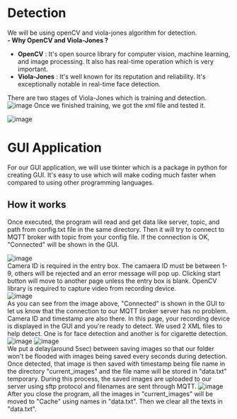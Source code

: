 # Detection
We will be using openCV and viola-jones algorithm for detection. <br/>
**- Why OpenCV and Viola-Jones ?** <br/>
- **OpenCV** : It's open source library for computer vision, machine learning, and image processing. It also has real-time operation which is very important. <br/>
- **Viola-Jones** : It's well known for its reputation and reliability. It's exceptionally notable in real-time face detection. <br/>

There are two stages of Viola-Jones which is training and detection.
![image](https://user-images.githubusercontent.com/87508144/134677353-bb8dfd05-b1f4-4d63-9201-a64c031230b4.png)
Once we finished training, we got the xml file and tested it.

![image](https://user-images.githubusercontent.com/87508144/142204770-aa6d6819-142c-403b-a1df-7a9c11f93828.png)



# GUI Application
For our GUI application, we will use tkinter which is a package in python for creating GUI. It's easy to use which will make coding much faster when compared to using other programming languages.
## How it works
Once executed, the program will read and get data like server, topic, and path from config.txt file in the same directory. Then it will try to connect to MQTT broker with topic from your config file. If the connection is OK, "Connected" will be shown in the GUI.

![image](https://user-images.githubusercontent.com/87508144/142207803-e6462cbe-e629-4db3-bf64-267c44945e14.png) <br/>
Camera ID is required in the entry box. The camaera ID must be between 1-9, others will be rejected and an error message will pop up. Clicking start button will move to another page unless the entry box is blank. OpenCV library is required to capture video from recording device. <br/>
![image](https://user-images.githubusercontent.com/87508144/142209374-f6175fa2-c441-4583-b448-fd952e76c8c2.png) <br/>
As you can see from the image above, "Connected" is shown in the GUI to let us know that the connection to our MQTT broker server has no problem. Camera ID and timestamp are also there. In this page, your recording device is displayed in the GUI and you're ready to detect. We used 2 XML files to help detect. One is for face detection and another is for cigarette detection. <br/>
![image](https://user-images.githubusercontent.com/87508144/142212056-447d1c52-8dd5-4a12-b3ec-4b77c9525d33.png)
![image](https://user-images.githubusercontent.com/87508144/142213518-88b9aa29-7a98-4a14-a0b1-7603456449f7.png) <br/>
We put a delay(around 5sec) between saving images so that our folder won't be flooded with images being saved every seconds during detection. Once detected, that image is then saved with timestamp being file name in the directory "current_images" and the file name will be stored in "data.txt" temporary. During this process, the saved images are uploaded to our server using sftp protocol and filenames are sent through MQTT.
![image](https://user-images.githubusercontent.com/87508144/142213977-01f3f25a-76c2-4f9c-bdc1-70a39433c951.png) <br/>
After you close the program, all the images in "current_images" will be moved to "Cache" using names in "data.txt". Then we clear all the texts in "data.txt".











